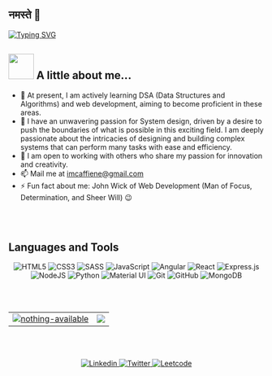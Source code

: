 ## नमस्ते 🙏 

[![Typing SVG](https://readme-typing-svg.herokuapp.com?size=20&lines=I+Solve+Problems+With+Code)](https://git.io/typing-svg)

## <img src="https://media.giphy.com/media/VgCDAzcKvsR6OM0uWg/giphy.gif" width="50"> A little about me... 

- 👀 At present, I am actively learning DSA (Data Structures and Algorithms) and web development, aiming to become proficient in these areas. 
- 🌱 I have an unwavering passion for System design, driven by a desire to push the boundaries of what is possible in this exciting field. I am deeply passionate about the intricacies of designing and building complex systems that can perform many tasks with ease and efficiency.
- 💞️ I am open to working with others who share my passion for innovation and creativity.
- 📫 Mail me at [imcaffiene@gmail.com](mailto:imcaffiene@gmail.com)
- ⚡ Fun fact about me: John Wick of Web Development (Man of Focus, Determination, and Sheer Will) 😉

<br/> <br/>
  
## Languages and Tools
<p align="center"> 
  <img alt="HTML5" src="https://img.shields.io/badge/html5-%23E34F26.svg?&style=for-the-badge&logo=html5&logoColor=white"/>
  <img alt="CSS3" src="https://img.shields.io/badge/css3-%231572B6.svg?&style=for-the-badge&logo=css3&logoColor=white"/>
  <img alt="SASS" src="https://img.shields.io/badge/SASS-hotpink.svg?&style=for-the-badge&logo=SASS&logoColor=white"/>
  <img alt="JavaScript" src="https://img.shields.io/badge/javascript-%23323330.svg?&style=for-the-badge&logo=javascript&logoColor=%23F7DF1E"/>
  <img alt="Angular" src="https://img.shields.io/badge/Angular-DD0031?style=for-the-badge&logo=angular&logoColor=white"/>
  <img alt="React" src="https://img.shields.io/badge/react-%2320232a.svg?&style=for-the-badge&logo=react&logoColor=%2361DAFB"/>
  <img alt="Express.js" src="https://img.shields.io/badge/express.js-%23404d59.svg?&style=for-the-badge"/>
  <img alt="NodeJS" src="https://img.shields.io/badge/node.js-%2343853D.svg?&style=for-the-badge&logo=node.js&logoColor=white"/>
  <img alt="Python" src="https://img.shields.io/badge/python-%2314354C.svg?&style=for-the-badge&logo=python&logoColor=white"/>
  <img alt="Material UI" src="https://img.shields.io/badge/materialui-%230081CB.svg?&style=for-the-badge&logo=material-ui&logoColor=white"/>
  <img alt="Git" src="https://img.shields.io/badge/git-%23F05033.svg?&style=for-the-badge&logo=git&logoColor=white"/>
  <img alt="GitHub" src="https://img.shields.io/badge/github-%23121011.svg?&style=for-the-badge&logo=github&logoColor=white"/>
  <img alt="MongoDB" src ="https://img.shields.io/badge/MongoDB-%234ea94b.svg?&style=for-the-badge&logo=mongodb&logoColor=white"/>
</p>

<br/> <br/>


<table>
  <tr>
    <td>
      <a href="https://www.github.com/nothing-available">
     <img src="https://github-readme-stats.vercel.app/api?username=nothing-available&show_icons=true&theme=tokyonight&count_private=true&hide_border=true" alt="nothing-available" />
      </a>
    </td>
    <td> 
      <a href="https://www.github.com/nothing-available">
       <img src ="https://github-readme-stats.vercel.app/api/top-langs/?username=nothing-available&langs_count=8&layout=compact&theme=tokyonight&hide_border=true" />
      </a>
    </td>
  </tr>
</table>

<br/> <br/>

<p align="center"> 
  <a href="https://www.linkedin.com/in/nothingavail/)">
    <img alt="Linkedin" src="https://img.shields.io/badge/-LinkedIn-222222?style=flat-square&logo=Linkedin&logoColor=white&link=https://www.linkedin.com/in/nothingavail/"/>
  </a>
    
<a href="https://twitter.com/i_m_caffeine">
  <img alt="Twitter" src="https://img.shields.io/badge/Twitter-%231DA1F2.svg?logo=Twitter&logoColor=white">
</a>

<a href="https://leetcode.com/i_m_caffeine/">
  <img alt="Leetcode" src="https://img.shields.io/badge/LeetCode-%23FFA116.svg?logo=leetcode&logoColor=white">
</a>
</p>




